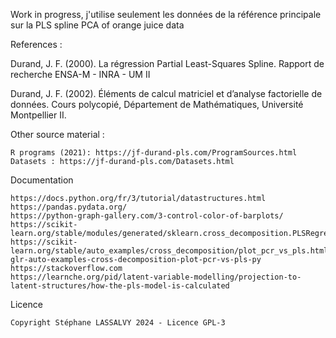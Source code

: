 Work in progress, j'utilise seulement les données de la référence principale sur la PLS spline
PCA of orange juice data

References :

Durand, J. F. (2000). La régression Partial Least-Squares Spline. Rapport de recherche ENSA-M - INRA - UM II

Durand, J. F. (2002). Éléments de calcul matriciel et d’analyse factorielle de données. Cours polycopié, Département de Mathématiques, Université Montpellier II.

Other source material :

    R programs (2021): https://jf-durand-pls.com/ProgramSources.html
    Datasets : https://jf-durand-pls.com/Datasets.html

Documentation

    https://docs.python.org/fr/3/tutorial/datastructures.html
    https://pandas.pydata.org/
    https://python-graph-gallery.com/3-control-color-of-barplots/
    https://scikit-learn.org/stable/modules/generated/sklearn.cross_decomposition.PLSRegression.html
    https://scikit-learn.org/stable/auto_examples/cross_decomposition/plot_pcr_vs_pls.html#sphx-glr-auto-examples-cross-decomposition-plot-pcr-vs-pls-py
    https://stackoverflow.com
    https://learnche.org/pid/latent-variable-modelling/projection-to-latent-structures/how-the-pls-model-is-calculated

Licence

    Copyright Stéphane LASSALVY 2024 - Licence GPL-3

